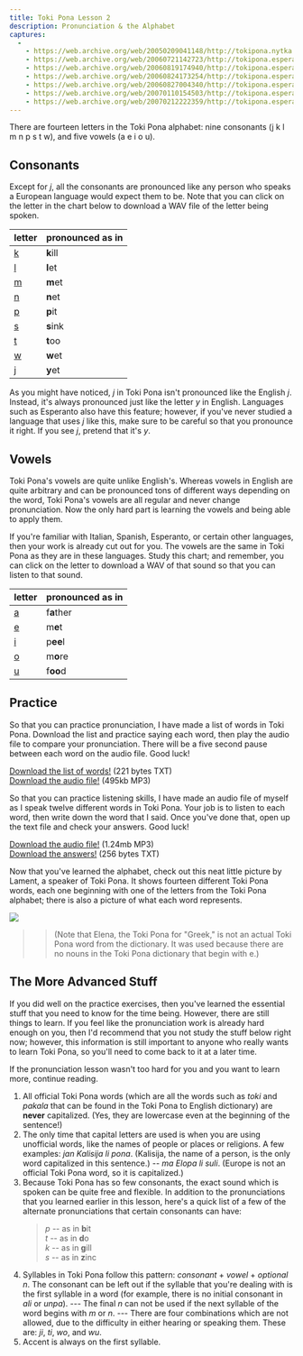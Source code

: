 ```yaml
---
title: Toki Pona Lesson 2
description: Pronunciation & the Alphabet
captures:
  -
    - https://web.archive.org/web/20050209041148/http://tokipona.nytka.org:80/lesson/lesson2.html
    - https://web.archive.org/web/20060721142723/http://tokipona.esperanto-jeunes.org:80/lesson/lesson2.html
    - https://web.archive.org/web/20060819174940/http://tokipona.esperanto-jeunes.org:80/lesson/lesson2.html
    - https://web.archive.org/web/20060824173254/http://tokipona.esperanto-jeunes.org:80/lesson/lesson2.html
    - https://web.archive.org/web/20060827004340/http://tokipona.esperanto-jeunes.org:80/lesson/lesson2.html
    - https://web.archive.org/web/20070110154503/http://tokipona.esperanto-jeunes.org:80/lesson/lesson2.html
    - https://web.archive.org/web/20070212222359/http://tokipona.esperanto-jeunes.org:80/lesson/lesson2.html
---
```


There are fourteen letters in the Toki Pona alphabet: nine consonants (j k l m n p s t w), and five vowels (a e i o u).

## Consonants

Except for _j_, all the consonants are pronounced like any person who speaks a European language would expect them to be. Note that you can click on the letter in the chart below to download a WAV file of the letter being spoken.

|letter|pronounced as in|
|------|----------------|
|[k](/audio/ka.wav) | **k**ill       |
|[l](/audio/la.wav) | **l**et        |
|[m](/audio/ma.wav) | **m**et        |
|[n](/audio/na.wav) | **n**et        |
|[p](/audio/pa.wav) | **p**it        |
|[s](/audio/sa.wav) | **s**ink       |
|[t](/audio/ta.wav) | **t**oo        |
|[w](/audio/wa.wav) | **w**et        |
|[j](/audio/ja.wav) | **y**et        |

As you might have noticed, _j_ in Toki Pona isn't pronounced like the English _j_. Instead, it's always pronounced just like the letter _y_ in English. Languages such as Esperanto also have this feature; however, if you've never studied a language that uses _j_ like this, make sure to be careful so that you pronounce it right. If you see _j_, pretend that it's _y_.
 
## Vowels

Toki Pona's vowels are quite unlike English's. Whereas vowels in English are quite arbitrary and can be pronounced tons of different ways depending on the word, Toki Pona's vowels are all regular and never change pronunciation. Now the only hard part is learning the vowels and being able to apply them.

If you're familiar with Italian, Spanish, Esperanto, or certain other languages, then your work is already cut out for you. The vowels are the same in Toki Pona as they are in these languages. Study this chart; and remember, you can click on the letter to download a WAV of that sound so that you can listen to that sound.


|letter|pronounced as in|
|------|----------------|
|[a](/audio/a.wav) | f**a**ther     |
|[e](/audio/e.wav) | m**e**t        |
|[i](/audio/i.wav) | p**ee**l       |
|[o](/audio/o.wav) | m**o**re       |
|[u](/audio/u.wav) | f**oo**d       |


## Practice

So that you can practice pronunciation, I have made a list of words in Toki Pona. Download the list and practice saying each word, then play the audio file to compare your pronunciation. There will be a five second pause between each word on the audio file. Good luck!

[Download the list of words!](prac1a) (221 bytes TXT)  
[Download the audio file!](/audio/prac1a.mp3) (495kb MP3)

So that you can practice listening skills, I have made an audio file of myself as I speak twelve different words in Toki Pona. Your job is to listen to each word, then write down the word that I said. Once you've done that, open up the text file and check your answers. Good luck!

[Download the audio file!](/audio/prac1b.mp3) (1.24mb MP3)  
[Download the answers!](prac1b) (256 bytes TXT)

Now that you've learned the alphabet, check out this neat little picture by Lament, a speaker of Toki Pona. It shows fourteen different Toki Pona words, each one beginning with one of the letters from the Toki Pona alphabet; there is also a picture of what each word represents.

![](/images/aei.jpg)

>> (Note that Elena, the Toki Pona for "Greek," is not an actual Toki Pona word from the dictionary. It was used because there are no nouns in the Toki Pona dictionary that begin with e.)

## The More Advanced Stuff

If you did well on the practice exercises, then you've learned the essential stuff that you need to know for the time being. However, there are still things to learn. If you feel like the pronunciation work is already hard enough on you, then I'd recommend that you not study the stuff below right now; however, this information is still important to anyone who really wants to learn Toki Pona, so you'll need to come back to it at a later time.

If the pronunciation lesson wasn't too hard for you and you want to learn more, continue reading.

1. All official Toki Pona words (which are all the words such as _toki_ and _pakala_ that can be found in the Toki Pona to English dictionary) are **never** capitalized. (Yes, they are lowercase even at the beginning of the sentence!)
2. The only time that capital letters are used is when you are using unofficial words, like the names of people or places or religions. A few examples: _jan Kalisija li pona_. (Kalisija, the name of a person, is the only word capitalized in this sentence.) -- _ma Elopa li suli_. (Europe is not an official Toki Pona word, so it is capitalized.)
3. Because Toki Pona has so few consonants, the exact sound which is spoken can be quite free and flexible. In addition to the pronunciations that you learned earlier in this lesson, here's a quick list of a few of the alternate pronunciations that certain consonants can have:
    > _p_ -- as in **b**it  
    > _t_ -- as in **d**o  
    > _k_ -- as in **g**ill  
    > _s_ -- as in **z**inc
4. Syllables in Toki Pona follow this pattern: _consonant_ + _vowel_ + _optional n_. The consonant can be left out if the syllable that you're dealing with is the first syllable in a word (for example, there is no initial consonant in _ali_ or _unpa_). --- The final _n_ can not be used if the next syllable of the word begins with _m_ or _n_. --- There are four combinations which are not allowed, due to the difficulty in either hearing or speaking them. These are: _ji_, _ti_, _wo_, and _wu_.
5. Accent is always on the first syllable. 
